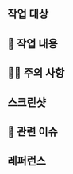 <!-- 반드시 BE/FE 라벨과 리뷰어를 등록해주세요! -->

## 작업 대상

<!-- 작업한 대상을 자세히 설명해주세요. -->

## 📄 작업 내용

<!-- 작업한 내용을 간단히 요약해주세요. -->

## 🙋🏻 주의 사항

<!-- 리뷰어를 위해 복잡하거나 중요한 코드를 명시해주세요. -->

## 스크린샷

<!-- 필요한 경우 이해를 돕기위해 스크린샷을 올려주세요. -->

## 📎 관련 이슈

<!-- merge 시 close할 issue 번호를 입력해주세요. -->

<!-- closed #번호 -->

## 레퍼런스

<!-- 작업 시 참고했던 문건의 URL을 남겨주세요 -->
